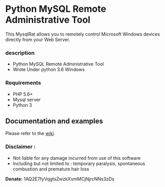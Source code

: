 # Python MySQL Remote Administrative Tool
This MysqlRat allows you to remotely control Microsoft Windows devices directly from your Web Server.

### description
   * Python MySQL Remote Administrative Tool
   * Wrote Under python 3.6 Windows

### Requirements
* PHP 5.6+
* Mysql server
* Python 3

## Documentation and examples
Please refer to the [wiki](https://github.com/Ramzi-Sah/MysqlRat/wiki).

### Disclaimer :
* Not liable for any damage incurred from use of this software
* Including but not limited to : temporary paralysis, spontaneous combustion and premature hair loss


**Donate:** 1AQ2E7fyVqgtsZwzkXvmMCjNjrcNNs3zDs
